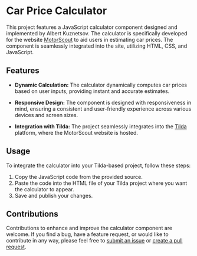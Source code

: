 # Car Price Calculator

This project features a JavaScript calculator component designed and implemented by Albert Kuznetsov. The calculator is specifically developed for the website [MotorScout](https://motorscout.ua/cars-from-the-usa/) to aid users in estimating car prices. The component is seamlessly integrated into the site, utilizing HTML, CSS, and JavaScript.

## Features

- **Dynamic Calculation:** The calculator dynamically computes car prices based on user inputs, providing instant and accurate estimates.

- **Responsive Design:** The component is designed with responsiveness in mind, ensuring a consistent and user-friendly experience across various devices and screen sizes.

- **Integration with Tilda:** The project seamlessly integrates into the [Tilda](https://tilda.cc/) platform, where the MotorScout website is hosted.

## Usage

To integrate the calculator into your Tilda-based project, follow these steps:

1. Copy the JavaScript code from the provided source.
2. Paste the code into the HTML file of your Tilda project where you want the calculator to appear.
3. Save and publish your changes.

## Contributions

Contributions to enhance and improve the calculator component are welcome. If you find a bug, have a feature request, or would like to contribute in any way, please feel free to [submit an issue](https://github.com/your-username/car-price-calculator/issues) or [create a pull request](https://github.com/your-username/car-price-calculator/pulls).

